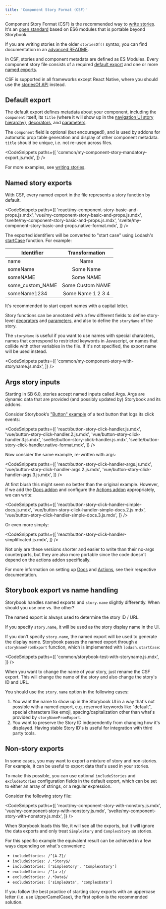 ```yaml
---
title: 'Component Story Format (CSF)'
---
```


Component Story Format (CSF) is the recommended way to [write stories](../writing-stories/introduction.md). It's an [open standard](https://github.com/ComponentDriven/csf) based on ES6 modules that is portable beyond Storybook.

<div class="aside">

If you are writing stories in the older `storiesOf()` syntax, you can find documentation in an [advanced README](../../lib/core/docs/storiesOf.md).

</div>

In CSF, stories and component metadata are defined as ES Modules. Every component story file consists of a required [default export](https://developer.mozilla.org/en-US/docs/Web/JavaScript/Reference/Statements/export#Using_the_default_export) and one or more [named exports](https://developer.mozilla.org/en-US/docs/Web/JavaScript/Reference/Statements/export).

CSF is supported in all frameworks except React Native, where you should use the [storiesOf API](../../lib/core/docs/storiesOf.md) instead.

## Default export

The default export defines metadata about your component, including the `component` itself, its `title` (where it will show up in the [navigation UI story hierarchy](../writing-stories/naming-components-and-hierarchy.md#sorting-stories)), [decorators](../writing-stories/decorators.md), and [parameters](../writing-stories/parameters.md).

The `component` field is optional (but encouraged!), and is used by addons for automatic prop table generation and display of other component metadata. `title` should be unique, i.e. not re-used across files.

<!-- prettier-ignore-start -->

<CodeSnippets
  paths={[
    'common/my-component-story-mandatory-export.js.mdx',
  ]}
/>

<!-- prettier-ignore-end -->

For more examples, see [writing stories](../writing-stories/introduction.md).

## Named story exports

With CSF, every named export in the file represents a story function by default.

<!-- prettier-ignore-start -->

<CodeSnippets
  paths={[
    'react/my-component-story-basic-and-props.js.mdx',
    'vue/my-component-story-basic-and-props.js.mdx',
    'svelte/my-component-story-basic-and-props.js.mdx',
    'svelte/my-component-story-basic-and-props.native-format.mdx',
  ]}
/>

<!-- prettier-ignore-end -->

The exported identifiers will be converted to "start case" using Lodash's [startCase](https://lodash.com/docs/#startCase) function. For example:

| Identifier       |  Transformation   |
| ---------------- | :---------------: |
| name             |       Name        |
| someName         |     Some Name     |
| someNAME         |     Some NAME     |
| some_custom_NAME | Some Custom NAME  |
| someName1234     | Some Name 1 2 3 4 |

It's recommended to start export names with a capital letter.

Story functions can be annotated with a few different fields to define story-level [decorators](../writing-stories/decorators.md) and [parameters](../writing-stories/parameters.md), and also to define the `storyName` of the story.

The `storyName` is useful if you want to use names with special characters, names that correspond to restricted keywords in Javascript, or names that collide with other variables in the file. If it's not specified, the export name will be used instead.

<!-- prettier-ignore-start -->

<CodeSnippets
  paths={[
    'common/my-component-story-with-storyname.js.mdx',
  ]}
/>

<!-- prettier-ignore-end -->

## Args story inputs

Starting in SB 6.0, stories accept named inputs called Args. Args are dynamic data that are provided (and possibly updated by) Storybook and its addons.

Consider Storybook’s ["Button" example](../writing-stories/introduction.md#defining-stories) of a text button that logs its click events:

<!-- prettier-ignore-start -->

<CodeSnippets
  paths={[
    'react/button-story-click-handler.js.mdx',
    'vue/button-story-click-handler.2.js.mdx',
    'vue/button-story-click-handler.3.js.mdx',
    'svelte/button-story-click-handler.js.mdx',
    'svelte/button-story-click-handler.native-format.mdx',
  ]}
/>

<!-- prettier-ignore-end -->

Now consider the same example, re-written with args:

<!-- prettier-ignore-start -->

<CodeSnippets
  paths={[
    'react/button-story-click-handler-args.js.mdx',
    'vue/button-story-click-handler-args.2.js.mdx',
    'vue/button-story-click-handler-args.3.js.mdx',
  ]}
/>

<!-- prettier-ignore-end -->
  

At first blush this might seem no better than the original example. However, if we add the [Docs addon](https://github.com/storybookjs/storybook/tree/master/addons/docs) and configure the [Actions addon](https://github.com/storybookjs/storybook/tree/master/addons/actions) appropriately, we can write:

<!-- prettier-ignore-start -->

<CodeSnippets
  paths={[
    'react/button-story-click-handler-simple-docs.js.mdx',
    'vue/button-story-click-handler-simple-docs.2.js.mdx',
    'vue/button-story-click-handler-simple-docs.3.js.mdx',
  ]}
/>

<!-- prettier-ignore-end -->

Or even more simply:

<!-- prettier-ignore-start -->

<CodeSnippets
  paths={[
    'react/button-story-click-handler-simplificated.js.mdx',
  ]}
/>

<!-- prettier-ignore-end -->

Not only are these versions shorter and easier to write than their no-args counterparts, but they are also more portable since the code doesn't depend on the actions addon specifically.

For more information on setting up [Docs](../writing-docs/introduction.md) and [Actions](../essentials/actions.md), see their respective documentation.

## Storybook export vs name handling

Storybook handles named exports and `story.name` slightly differently. When should you use one vs. the other?

The named export is always used to determine the story ID / URL.

If you specify `story.name`, it will be used as the story display name in the UI.

If you don't specify `story.name`, the named export will be used to generate the display name. Storybook passes the named export through a `storyNameFromExport` function, which is implemented with `lodash.startCase`:

<!-- prettier-ignore-start -->

<CodeSnippets
  paths={[
    'common/storybook-test-with-storyname.js.mdx',
  ]}
/>

<!-- prettier-ignore-end -->

When you want to change the name of your story, just rename the CSF export. This will change the name of the story and also change the story's ID and URL.

You should use the `story.name` option in the following cases:

1. You want the name to show up in the Storybook UI in a way that's not possible with a named export, e.g. reserved keywords like "default", special characters like emoji, spacing/capitalization other than what's provided by `storyNameFromExport`.
2. You want to preserve the Story ID independently from changing how it's displayed. Having stable Story ID's is useful for integration with third party tools.

## Non-story exports

In some cases, you may want to export a mixture of story and non-stories. For example, it can be useful to export data that's used in your stories.

To make this possible, you can use optional `includeStories` and `excludeStories` configuration fields in the default export, which can be set to either an array of strings, or a regular expression.

Consider the following story file:

<!-- prettier-ignore-start -->

<CodeSnippets
  paths={[
    'react/my-component-story-with-nonstory.js.mdx',
    'vue/my-component-story-with-nonstory.js.mdx',
    'svelte/my-component-story-with-nonstory.js.mdx',
  ]}
/>

<!-- prettier-ignore-end -->

When Storybook loads this file, it will see all the exports, but it will ignore the data exports and only treat `SimpleStory` and `ComplexStory` as stories.

For this specific example the equivalent result can be achieved in a few ways depending on what's convenient:

- `includeStories: /^[A-Z]/`
- `includeStories: /.*Story$/`
- `includeStories: ['SimpleStory', 'ComplexStory']`
- `excludeStories: /^[a-z]/`
- `excludeStories: /.*Data$/`
- `excludeStories: ['simpleData', 'complexData']`

If you follow the best practice of starting story exports with an uppercase letter (i.e. use UpperCamelCase), the first option is the recommended solution.
